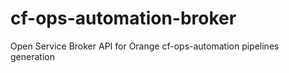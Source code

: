 # cf-ops-automation-broker
Open Service Broker API for Orange cf-ops-automation pipelines generation




